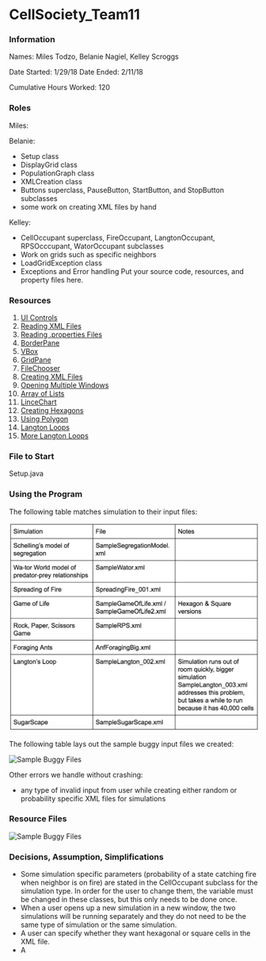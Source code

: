 # CellSociety_Team11 

### Information
Names: Miles Todzo, Belanie Nagiel, Kelley Scroggs

Date Started: 1/29/18
Date Ended: 2/11/18

Cumulative Hours Worked: 120

### Roles
Miles: 

Belanie: 
* Setup class
* DisplayGrid class
* PopulationGraph class
* XMLCreation class
* Buttons superclass, PauseButton, StartButton, and StopButton subclasses
* some work on creating XML files by hand

Kelley:
* CellOccupant superclass, FireOccupant, LangtonOccupant, RPSOcccupant, WatorOccupant subclasses
* Work on grids such as specific neighbors
* LoadGridException class
* Exceptions and Error handling
Put your source code, resources, and property files here.

### Resources
1. [UI Controls](https://docs.oracle.com/javase/8/javafx/user-interface-tutorial/ui_controls.htm)
2. [Reading XML Files](https://www.mkyong.com/java/how-to-read-xml-file-in-java-dom-parser/)
3. [Reading .properties Files](https://www.mkyong.com/java/java-properties-file-examples/)
4. [BorderPane](https://docs.oracle.com/javase/8/javafx/api/javafx/scene/layout/BorderPane.html)
5. [VBox](https://docs.oracle.com/javafx/2/api/javafx/scene/layout/VBox.html)
6. [GridPane](https://docs.oracle.com/javafx/2/api/javafx/scene/layout/GridPane.html)
7. [FileChooser](https://stackoverflow.com/questions/5721504/jfilechooser-set-directory-to-a-path-in-a-file)
8. [Creating XML Files](https://stackoverflow.com/questions/23520208/how-to-create-xml-file-with-specific-structure-in-java)
9. [Opening Multiple Windows](https://stackoverflow.com/questions/26674498/how-to-open-two-javafx-windows)
10. [Array of Lists](https://stackoverflow.com/questions/8559092/create-an-array-of-arraylists)
11. [LinceChart](http://tutorials.jenkov.com/javafx/linechart.html)
12. [Creating Hexagons](https://www.redblobgames.com/grids/hexagons/)
13. [Using Polygon](https://www.tutorialspoint.com/javafx/2dshapes_polygon.htm)
14. [Langton Loops](http://diga.me.uk/LangtonLoops.html)
15. [More Langton Loops](http://lslwww.epfl.ch/pages/embryonics/thesis/Chapter3.html)

### File to Start
Setup.java

### Using the Program
The following table matches simulation to their input files:

![Simulation Chart](./doc/simulationChart.png)

The following table lays out the sample buggy input files we created:

![Sample Buggy Files](crc-example.png "An alternate design")

Other errors we handle without crashing:
* any type of invalid input from user while creating either random or probability specific XML files for simulations

### Resource Files

 ![Sample Buggy Files](crc-example.png "An alternate design")
 
### Decisions, Assumption, Simplifications
* Some simulation specific parameters (probability of a state catching fire when neighbor is on fire) are stated in the CellOccupant subclass for the simulation type. In order for the user to change them, the variable must be changed in these classes, but this only needs to be done once.
* When a  user opens up a new simulation in a new window, the two simulations will be running separately and they do not need to be the same type of simulation or the same simulation.
* A user can specify whether they want hexagonal or square cells in the XML file.
* A 